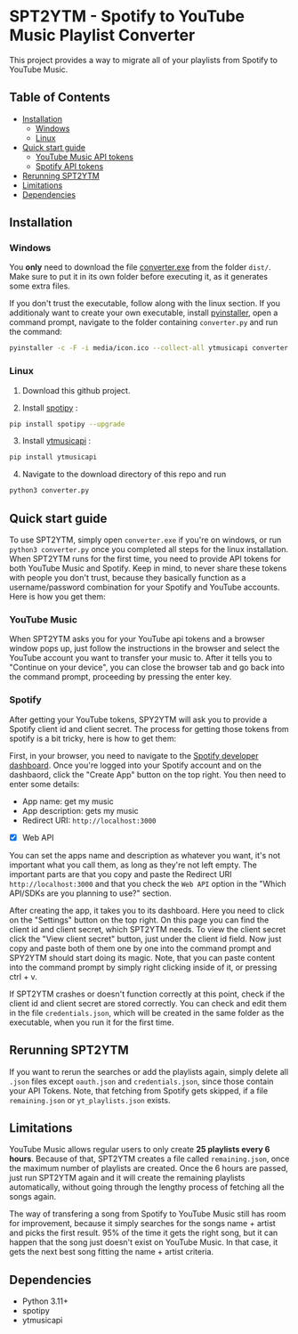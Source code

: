 # SPT2YTM - Spotify to YouTube Music Playlist Converter
This project provides a way to migrate all of your playlists from Spotify to YouTube Music.

## Table of Contents

- [Installation](#installation)
    - [Windows](#windows)
    - [Linux](#linux)
- [Quick start guide](#quick-start-guide)
    - [YouTube Music API tokens](#youtube-music)
    - [Spotify API tokens](#spotify)
- [Rerunning SPT2YTM](#rerunning-spt2ytm)
- [Limitations](#limitations)
- [Dependencies](#dependencies)

## Installation

### Windows

You **only** need to download the file [converter.exe](https://github.com/GRhOGS/SPT2YTM/raw/main/dist/converter.exe) from the folder `dist/`. Make sure to put it in its own folder before executing it, as it generates some extra files.

If you don't trust the executable, follow along with the linux section. If you additionaly want to create your own executable, install [pyinstaller](https://pyinstaller.org/en/stable/installation.html), open a command prompt, navigate to the folder containing `converter.py` and run the command:

```bash
pyinstaller -c -F -i media/icon.ico --collect-all ytmusicapi converter.py
```

### Linux

1. Download this github project.

2. Install [spotipy](https://spotipy.readthedocs.io/en/latest/#installation) :
    
```bash
pip install spotipy --upgrade
```

3. Install [ytmusicapi](https://ytmusicapi.readthedocs.io/en/latest/setup/index.html) :
    
```bash
pip install ytmusicapi
```

4. Navigate to the download directory of this repo and run

```bash
python3 converter.py
```

## Quick start guide

To use SPT2YTM, simply open `converter.exe` if you're on windows, or run `python3 converter.py` once you completed all steps for the linux installation. When SPT2YTM runs for the first time, you need to provide API tokens for both YouTube Music and Spotify. Keep in mind, to never share these tokens with people you don't trust, because they basically function as a username/password combination for your Spotify and YouTube accounts. Here is how you get them:

### YouTube Music
When SPT2YTM asks you for your YouTube api tokens and a browser window pops up, just follow the instructions in the browser and select the YouTube account you want to transfer your music to. After it tells you to "Continue on your device", you can close the browser tab and go back into the command prompt, proceeding by pressing the enter key.

### Spotify

After getting your YouTube tokens, SPY2YTM will ask you to provide a Spotify client id and client secret. The process for getting those tokens from spotify is a bit tricky, here is how to get them: 

First, in your browser, you need to navigate to the <a href="https://developer.spotify.com/dashboard" target="_blank">Spotify developer dashboard</a>. Once you're logged into your Spotify account and on the dashbaord, click the "Create App" button on the top right. You then need to enter some details:

- App name: get my music
- App description: gets my music
- Redirect URI: `http://localhost:3000`
- [x] Web API

You can set the apps name and description as whatever you want, it's not important what you call them, as long as they're not left empty. The important parts are that you copy and paste the Redirect URI `http://localhost:3000` and that you check the `Web API` option in the "Which API/SDKs are you planning to use?" section.

After creating the app, it takes you to its dashboard. Here you need to click on the "Settings" button on the top right. On this page you can find the client id and client secret, which SPT2YTM needs. To view the client secret click the "View client secret" button, just under the client id field. Now just copy and paste both of them one by one into the command prompt and SPY2YTM should start doing its magic. Note, that you can paste content into the command prompt by simply right clicking inside of it, or pressing ctrl + v.

If SPT2YTM crashes or doesn't function correctly at this point, check if the client id and client secret are stored correctly. You can check and edit them in the file `credentials.json`, which will be created in the same folder as the executable, when you run it for the first time.

## Rerunning SPT2YTM

If you want to rerun the searches or add the playlists again, simply delete all `.json` files except `oauth.json` and `credentials.json`, since those contain your API Tokens. Note, that fetching from Spotify gets skipped, if a file `remaining.json` or `yt_playlists.json` exists.

## Limitations
YouTube Music allows regular users to only create **25 playlists every 6 hours**. Because of that, SPT2YTM creates a file called `remaining.json`, once the maximum number of playlists are created. Once the 6 hours are passed, just run SPT2YTM again and it will create the remaining playlists automatically, without going through the lengthy process of fetching all the songs again.

The way of transfering a song from Spotify to YouTube Music still has room for improvement, because it simply searches for the songs name + artist and picks the first result. 95% of the time it gets the right song, but it can happen that the song just doesn't exist on YouTube Music. In that case, it gets the next best song fitting the name + artist criteria.

## Dependencies
- Python 3.11+
- spotipy 
- ytmusicapi
